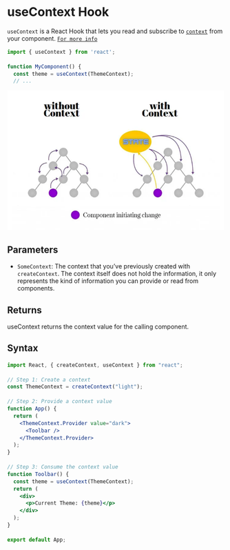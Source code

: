 # useContext Hook

`useContext` is a React Hook that lets you read and subscribe to [`context`](https://react.dev/learn/passing-data-deeply-with-context) from your component. [`For more info`](https://react.dev/reference/react/useContext)

```jsx
import { useContext } from 'react';

function MyComponent() {
  const theme = useContext(ThemeContext);
  // ...
```

![Context API](../img/1_5KZjV6GR2ua-vlc1fiMNPw.webp)

## Parameters

- `SomeContext`: The context that you’ve previously created with `createContext`. The context itself does not hold the information, it only represents the kind of information you can provide or read from components.

## Returns

useContext returns the context value for the calling component.

## Syntax

```jsx
import React, { createContext, useContext } from "react";

// Step 1: Create a context
const ThemeContext = createContext("light");

// Step 2: Provide a context value
function App() {
  return (
    <ThemeContext.Provider value="dark">
      <Toolbar />
    </ThemeContext.Provider>
  );
}

// Step 3: Consume the context value
function Toolbar() {
  const theme = useContext(ThemeContext);
  return (
    <div>
      <p>Current Theme: {theme}</p>
    </div>
  );
}

export default App;
```

